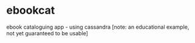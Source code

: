 # ebookcat
ebook cataloguing app - using cassandra [note: an educational example, not yet guaranteed to be usable]

